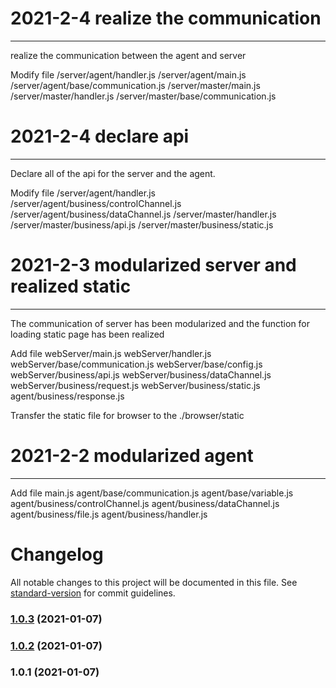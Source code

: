 # 2021-2-4   realize the communication 
---
 realize the communication between the agent and server 

Modify file
  /server/agent/handler.js
  /server/agent/main.js
  /server/agent/base/communication.js
  /server/master/main.js
  /server/master/handler.js
  /server/master/base/communication.js

# 2021-2-4   declare api
---
 Declare all of the api for the server and the agent. 

Modify file
  /server/agent/handler.js
  /server/agent/business/controlChannel.js
  /server/agent/business/dataChannel.js
  /server/master/handler.js
  /server/master/business/api.js
  /server/master/business/static.js

# 2021-2-3   modularized server and realized static
---
The communication of server has been modularized and the function for loading static page has been realized

Add file
  webServer/main.js
  webServer/handler.js
  webServer/base/communication.js 
  webServer/base/config.js
  webServer/business/api.js
  webServer/business/dataChannel.js
  webServer/business/request.js
  webServer/business/static.js
  agent/business/response.js

Transfer the static file for browser to the ./browser/static


# 2021-2-2   modularized agent
---

Add file
  main.js
  agent/base/communication.js 
  agent/base/variable.js
  agent/business/controlChannel.js
  agent/business/dataChannel.js
  agent/business/file.js
  agent/business/handler.js



# Changelog

All notable changes to this project will be documented in this file. See [standard-version](https://github.com/conventional-changelog/standard-version) for commit guidelines.

### [1.0.3](https://github.com/soupor/socket/compare/v1.0.2...v1.0.3) (2021-01-07)

### [1.0.2](https://github.com/soupor/socket/compare/v1.0.1...v1.0.2) (2021-01-07)

### 1.0.1 (2021-01-07)
